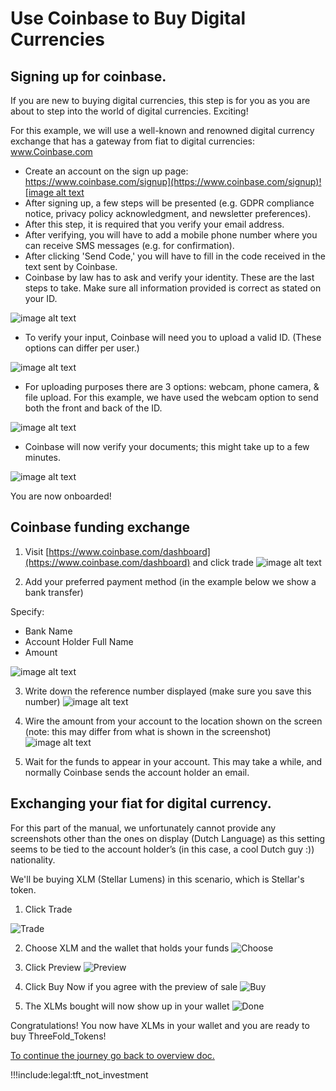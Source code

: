 # Use Coinbase to Buy Digital Currencies

## Signing up for coinbase.

If you are new to buying digital currencies, this step is for you as you are about to step into the world of digital currencies. Exciting!

For this example, we will use a well-known and renowned digital currency exchange that has a gateway from fiat to digital currencies: www.Coinbase.com

- Create an account on the sign up page: [https://www.coinbase.com/signup](https://www.coinbase.com/signup)![image alt text](img/xlm_solar_tft_manual_image_0.jpg)
- After signing up, a few steps will be presented (e.g. GDPR compliance notice, privacy policy acknowledgment, and newsletter preferences).
- After this step, it is required that you verify your email address.
- After verifying, you will have to add a mobile phone number where you can receive SMS messages (e.g. for confirmation).
- After clicking 'Send Code,' you will have to fill in the code received in the text sent by Coinbase.
- Coinbase by law has to ask and verify your identity. These are the last steps to take. Make sure all information provided is correct as stated on your ID.

![image alt text](img/xlm_solar_tft_manual_image_5.jpg)


- To verify your input, Coinbase will need you to upload a valid ID. (These options can differ per user.)

![image alt text](img/xlm_solar_tft_manual_image_6.jpg)

- For uploading purposes there are 3 options: webcam, phone camera, & file upload. For this example, we have used the webcam option to send both the front and back of the ID.

![image alt text](img/xlm_solar_tft_manual_image_7.jpg)

- Coinbase will now verify your documents; this might take up to a few minutes.

![image alt text](img/xlm_solar_tft_manual_image_8.jpg)

You are now onboarded!

## Coinbase funding exchange

1. Visit [https://www.coinbase.com/dashboard](https://www.coinbase.com/dashboard) and click trade
   ![image alt text](img/xlm_solar_tft_manual_image_9.jpg)

2. Add your preferred payment method (in the example below we show a bank transfer)

Specify:

- Bank Name
- Account Holder Full Name
- Amount

![image alt text](img/xlm_solar_tft_manual_image_10.jpg)

3. Write down the reference number displayed (make sure you save this number)
   ![image alt text](img/xlm_solar_tft_manual_image_11.jpg)

4. Wire the amount from your account to the location shown on the screen (note: this may differ from what is shown in the screenshot)
   ![image alt text](img/xlm_solar_tft_manual_image_12.jpg)

5. Wait for the funds to appear in your account. This may take a while, and normally Coinbase sends the account holder an email.

## Exchanging your fiat for digital currency.

For this part of the manual, we unfortunately cannot provide any screenshots other than the ones on display (Dutch Language) as this setting seems to be tied to the account holder’s (in this case, a cool Dutch guy :)) nationality.

We'll be buying XLM (Stellar Lumens) in this scenario, which is Stellar's token.

1. Click Trade

![Trade](img/xlm_solar_tft_manual_image_13.jpg)

2. Choose XLM and the wallet that holds your funds
   ![Choose](img/xlm_solar_tft_manual_image_14.jpg)

3. Click Preview
   ![Preview](img/xlm_solar_tft_manual_image_15.jpg)

4. Click Buy Now if you agree with the preview of sale
   ![Buy](img/xlm_solar_tft_manual_image_16.jpg)

5. The XLMs bought will now show up in your wallet
   ![Done](img/xlm_solar_tft_manual_image_17.jpg)

Congratulations! You now have XLMs in your wallet and you are ready to buy ThreeFold_Tokens!

[To continue the journey go back to overview doc.](fiat_to_tft)



!!!include:legal:tft_not_investment